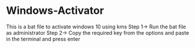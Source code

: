 # Windows-Activator
This is a bat file to activate windows 10 using kms
Step 1-> Run the bat file as administrator
Step 2-> Copy the required key from the options and paste in the terminal and press enter 
